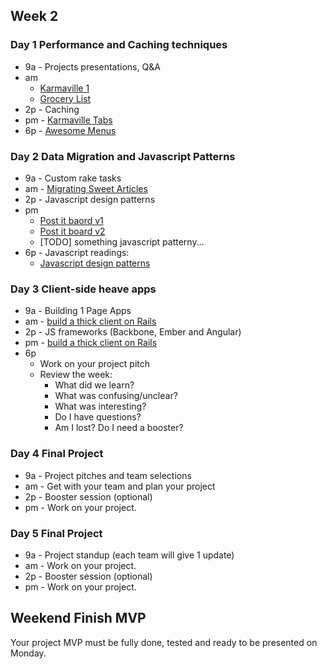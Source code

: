 ## Week 2

### Day 1 Performance and Caching techniques
- 9a - Projects presentations, Q&A
- am
  - [Karmaville 1](https://github.com/Devbootcamp/karmaville)
  - [Grocery List](https://socrates.devbootcamp.com/challenges/316)
- 2p - Caching
- pm - [Karmaville Tabs]()
- 6p - [Awesome Menus](https://github.com/Devbootcamp/challenge-awesome-menus)

### Day 2 Data Migration and Javascript Patterns

- 9a - Custom rake tasks
- am - [Migrating Sweet Articles](https://github.com/Devbootcamp/sweet_articles)
- 2p - Javascript design patterns
- pm
  - [Post it baord v1](https://socrates.devbootcamp.com/challenges/332)
  - [Post it board v2](https://socrates.devbootcamp.com/challenges/333)
  - [TODO] something javascript patterny...
- 6p - Javascript readings:
  - [Javascript design patterns](http://addyosmani.com/resources/essentialjsdesignpatterns/book/)

### Day 3 Client-side heave apps

- 9a - Building 1 Page Apps
- am - [build a thick client on Rails](https://github.com/Devbootcamp/challenge-build-a-thick-client-on-rails)
- 2p - JS frameworks (Backbone, Ember and Angular)
- pm - [build a thick client on Rails](https://github.com/Devbootcamp/challenge-build-a-thick-client-on-rails)
- 6p
  - Work on your project pitch
  - Review the week:
    - What did we learn?
    - What was confusing/unclear?
    - What was interesting?
    - Do I have questions?
    - Am I lost? Do I need a booster?

### Day 4 Final Project

- 9a - Project pitches and team selections
- am - Get with your team and plan your project
- 2p - Booster session (optional)
- pm - Work on your project.

### Day 5 Final Project

- 9a - Project standup (each team will give 1 update)
- am - Work on your project.
- 2p - Booster session (optional)
- pm - Work on your project.


## Weekend Finish MVP
Your project MVP must be fully done, tested and ready to be presented on Monday.
